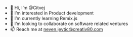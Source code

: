 - 👋 Hi, I’m @Citvej
- 👀 I’m interested in Product development
- 🌱 I’m currently learning Remix.js
- 💞️ I’m looking to collaborate on software related ventures
- 📫 Reach me at neven.jevtic@creativ80.com

<!---
Citvej/Citvej is a ✨ special ✨ repository because its `README.md` (this file) appears on your GitHub profile.
You can click the Preview link to take a look at your changes.
--->
